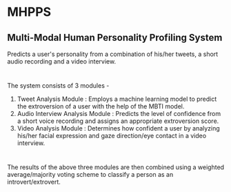 # MHPPS
## Multi-Modal Human Personality Profiling System
Predicts a user's personality from a combination of his/her tweets, a short audio recording and a video interview.
#
The system consists of 3 modules - 
  1. Tweet Analysis Module : Employs a machine learning model to predict the extroversion of a user with the help of the MBTI model.
  2. Audio Interview Analysis Module : Predicts the level of confidence from a short voice recording and assigns an appropriate extroversion score.
  3. Video Analysis Module : Determines how confident a user by analyzing his/her facial expression and gaze direction/eye contact in a video interview.    
#
The results of the above three modules are then combined using a weighted average/majority voting scheme to classify a person as an introvert/extrovert.
